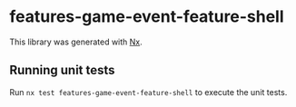 # features-game-event-feature-shell

This library was generated with [Nx](https://nx.dev).

## Running unit tests

Run `nx test features-game-event-feature-shell` to execute the unit tests.
